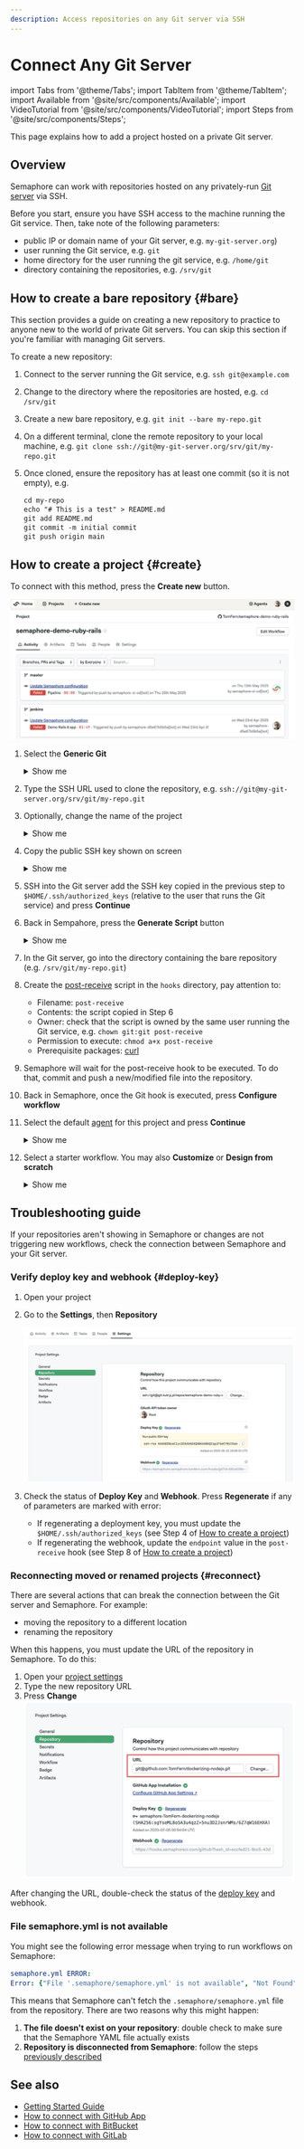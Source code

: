 ```yaml
---
description: Access repositories on any Git server via SSH
---
```


# Connect Any Git Server

import Tabs from '@theme/Tabs';
import TabItem from '@theme/TabItem';
import Available from '@site/src/components/Available';
import VideoTutorial from '@site/src/components/VideoTutorial';
import Steps from '@site/src/components/Steps';

This page explains how to add a project hosted on a private Git server. 

## Overview

Semaphore can work with repositories hosted on any privately-run [Git server](https://git-scm.com/book/en/v2/Git-on-the-Server-Getting-Git-on-a-Server) via SSH.

Before you start, ensure you have SSH access to the machine running the Git service. Then, take note of the following parameters:

- public IP or domain name of your Git server, e.g. `my-git-server.org`)
- user running the Git service, e.g. `git`
- home directory for the user running the git service, e.g. `/home/git`
- directory containing the repositories, e.g. `/srv/git`

## How to create a bare repository {#bare}

This section provides a guide on creating a new repository to practice to anyone new to the world of private Git servers. You can skip this section if you're familiar with managing Git servers.

To create a new repository:

<Steps>

1. Connect to the server running the Git service, e.g. `ssh git@example.com`

2. Change to the directory where the repositories are hosted, e.g. `cd /srv/git`

3. Create a new bare repository, e.g. `git init --bare my-repo.git`

4. On a different terminal, clone the remote repository to your local machine, e.g. `git clone ssh://git@my-git-server.org/srv/git/my-repo.git`

5. Once cloned, ensure the repository has at least one commit (so it is not empty), e.g. 

    ```shell
    cd my-repo
    echo "# This is a test" > README.md
    git add README.md
    git commit -m initial commit
    git push origin main
    ```

</Steps>

## How to create a project {#create}

To connect with this method, press the **Create new** button.

![Create new project button](./img/create-new-project-location.jpg)

<Steps>

1. Select the **Generic Git**

    <details>
    <summary>Show me</summary>
    <div>
    ![Choose Generic Git project](./img/anygit-1.jpg)
    </div>
    </details>

2. Type the SSH URL used to clone the repository, e.g. `ssh://git@my-git-server.org/srv/git/my-repo.git`

3. Optionally, change the name of the project

    <details>
    <summary>Show me</summary>
    <div>
    ![Set repository URL](./img/anygit2.jpg)
    </div>
    </details>

4. Copy the public SSH key shown on screen


    <details>
    <summary>Show me</summary>
    <div>
    ![Copy SSH key](./img/anygit3.jpg)
    </div>
    </details>

5. SSH into the Git server add the SSH key copied in the previous step to `$HOME/.ssh/authorized_keys` (relative to the user that runs the Git service) and press **Continue**

6. Back in Sempahore, press the **Generate Script** button

    <details>
    <summary>Show me</summary>
    <div>
    ![Generate script button](./img/anygit4.jpg)
    </div>
    </details>

7. In the Git server, go into the directory containing the bare repository (e.g. `/srv/git/my-repo.git`)

8. Create the [post-receive](https://git-scm.com/docs/githooks#post-receive) script in the `hooks` directory, pay attention to:

    - Filename: `post-receive`
    - Contents: the script copied in Step 6
    - Owner: check that the script is owned by the same user running the Git service, e.g. `chown git:git post-receive`
    - Permission to execute: `chmod a+x post-receive`
    - Prerequisite packages: [curl](https://curl.se/)

9. Semaphore will wait for the post-receive hook to be executed. To do that, commit and push a new/modified file into the repository. 

10. Back in Semaphore, once the Git hook is executed, press **Configure workflow**

11. Select the default [agent](./pipelines#agents) for this project and press **Continue**

    <details>
    <summary>Show me</summary>
    <div>
    ![Create workflow, continue button](./img/anygit5.jpg)
    </div>
    </details>

12. Select a starter workflow. You may also **Customize** or **Design from scratch**


    <details>
    <summary>Show me</summary>
    <div>
    ![Select starter workflow](./img/anygit6.jpg)
    </div>
    </details>

</Steps>

## Troubleshooting guide

If your repositories aren't showing in Semaphore or changes are not triggering new workflows, check the connection between Semaphore and your Git server.

### Verify deploy key and webhook {#deploy-key}

<Steps>

1. Open your project

2. Go to the **Settings**, then **Repository**

    ![Select starter workflow](./img/anygit-check-repository.jpg)

3. Check the status of **Deploy Key** and **Webhook**. Press **Regenerate** if any of parameters are marked with error:

    - If regenerating a deployment key, you must update the `$HOME/.ssh/authorized_keys` (see Step 4 of [How to create a project](#create))
    - If regenerating the webhook, update the `endpoint` value in the `post-receive` hook (see Step 8 of [How to create a project](#create))


</Steps>

### Reconnecting moved or renamed projects {#reconnect}

There are several actions that can break the connection between the Git server and Semaphore. For example:

- moving the repository to a different location
- renaming the repository

When this happens, you must update the URL of the repository in Semaphore. To do this:

<Steps>

1. Open your [project settings](./projects#settings)
2. Type the new repository URL
3. Press **Change**
    ![Changing the repository URL in Semaphore](./img/repository-url.jpg)

</Steps>

After changing the URL, double-check the status of the [deploy key](#deploy-key) and webhook.

### File semaphore.yml is not available

You might see the following error message when trying to run workflows on Semaphore:

``` yaml
semaphore.yml ERROR:
Error: {"File '.semaphore/semaphore.yml' is not available", "Not Found"}
```

This means that Semaphore can't fetch the `.semaphore/semaphore.yml` file from the repository. There are two reasons why this might happen:

1. **The file doesn't exist on your repository**: double check to make sure that the Semaphore YAML file actually exists
2. **Repository is disconnected from Semaphore**: follow the steps [previously described](#reconnect)

## See also

- [Getting Started Guide](../getting-started/guided-tour)
- [How to connect with GitHub App](./connect-github)
- [How to connect with BitBucket](./connect-bitbucket)
- [How to connect with GitLab](./connect-gitlab)

